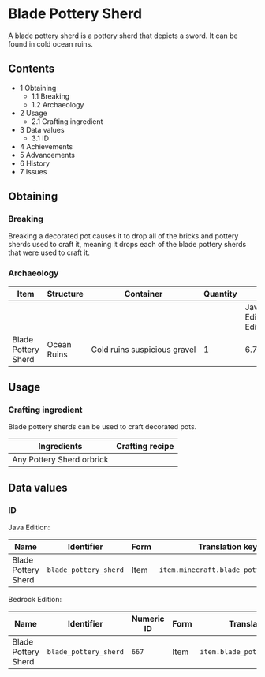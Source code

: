 # Blade Pottery Sherd
A blade pottery sherd is a pottery sherd that depicts a sword. It can be found in cold ocean ruins.

## Contents
- 1 Obtaining
	- 1.1 Breaking
	- 1.2 Archaeology
- 2 Usage
	- 2.1 Crafting ingredient
- 3 Data values
	- 3.1 ID
- 4 Achievements
- 5 Advancements
- 6 History
- 7 Issues

## Obtaining
### Breaking
Breaking a decorated pot causes it to drop all of the bricks and pottery sherds used to craft it, meaning it drops each of the blade pottery sherds that were used to craft it.

### Archaeology
| Item                | Structure   | Container                    | Quantity | Chance                         |
|---------------------|-------------|------------------------------|----------|--------------------------------|
|                     |             |                              |          | Java EditionandBedrock Edition |
| Blade Pottery Sherd | Ocean Ruins | Cold ruins suspicious gravel | 1        | 6.7%                           |

## Usage
### Crafting ingredient
Blade pottery sherds can be used to craft decorated pots.

| Ingredients               | Crafting recipe |
|---------------------------|-----------------|
| Any Pottery Sherd orbrick |                 |

## Data values
### ID
Java Edition:

| Name                | Identifier            | Form | Translation key                      |
|---------------------|-----------------------|------|--------------------------------------|
| Blade Pottery Sherd | `blade_pottery_sherd` | Item | `item.minecraft.blade_pottery_sherd` |

Bedrock Edition:

| Name                | Identifier            | Numeric ID | Form | Translation key                 |
|---------------------|-----------------------|------------|------|---------------------------------|
| Blade Pottery Sherd | `blade_pottery_sherd` | `667`      | Item | `item.blade_pottery_sherd.name` |


